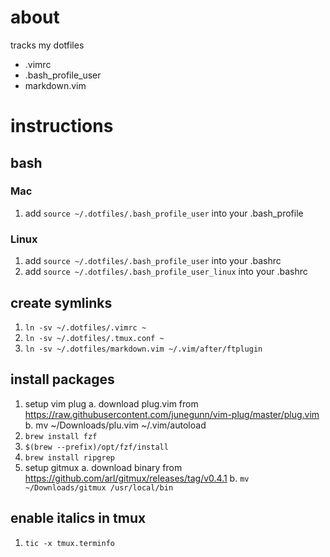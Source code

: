 # about
tracks my dotfiles
- .vimrc
- .bash_profile_user
- markdown.vim

# instructions

## bash

### Mac
1. add `source ~/.dotfiles/.bash_profile_user` into your .bash_profile

### Linux
1. add `source ~/.dotfiles/.bash_profile_user` into your .bashrc
2. add `source ~/.dotfiles/.bash_profile_user_linux` into your .bashrc

## create symlinks
1. `ln -sv ~/.dotfiles/.vimrc ~`
2. `ln -sv ~/.dotfiles/.tmux.conf ~`
3. `ln -sv ~/.dotfiles/markdown.vim ~/.vim/after/ftplugin`

## install packages
1. setup vim plug
    a. download plug.vim from https://raw.githubusercontent.com/junegunn/vim-plug/master/plug.vim
    b. mv ~/Downloads/plu.vim ~/.vim/autoload
1. `brew install fzf`
2. `$(brew --prefix)/opt/fzf/install`
4. `brew install ripgrep`
5. setup gitmux
    a. download binary from https://github.com/arl/gitmux/releases/tag/v0.4.1
    b. `mv ~/Downloads/gitmux /usr/local/bin`

## enable italics in tmux
1. `tic -x tmux.terminfo`
